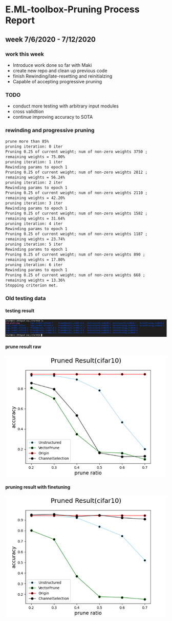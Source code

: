 # E.ML-toolbox-Pruning Process Report
## week 7/6/2020 - 7/12/2020
### work this week
* Introduce work done so far with Maki
* create new repo and clean up previous code
* finish Rewinding/late-resetting and reinitialzing
* Capable of accepting progressive pruning

### TODO
* conduct more testing with arbitrary input modules
* cross validtion
* continue improving accuracy to SOTA

### rewinding and progressive pruning
```
prune more than 85%
pruning iteration: 0 iter
Pruning 0.25 of current weight; num of non-zero weights 3750 ; remaining weights = 75.00%
pruning iteration: 1 iter
Rewinding params to epoch 1
Pruning 0.25 of current weight; num of non-zero weights 2812 ; remaining weights = 56.24%
pruning iteration: 2 iter
Rewinding params to epoch 1
Pruning 0.25 of current weight; num of non-zero weights 2110 ; remaining weights = 42.20%
pruning iteration: 3 iter
Rewinding params to epoch 1
Pruning 0.25 of current weight; num of non-zero weights 1582 ; remaining weights = 31.64%
pruning iteration: 4 iter
Rewinding params to epoch 1
Pruning 0.25 of current weight; num of non-zero weights 1187 ; remaining weights = 23.74%
pruning iteration: 5 iter
Rewinding params to epoch 1
Pruning 0.25 of current weight; num of non-zero weights 890 ; remaining weights = 17.80%
pruning iteration: 6 iter
Rewinding params to epoch 1
Pruning 0.25 of current weight; num of non-zero weights 668 ; remaining weights = 13.36%
Stopping criterion met.
```
### Old testing data

#### testing result
![testing result](https://github.com/wth6618/E.ML-toolbox-Pruning/blob/master/images/model_overview.PNG)

#### prune result raw
![Result before refine](https://github.com/wth6618/E.ML-toolbox-Pruning/blob/master/images/exp_result_cifar10_resnet164.png)
#### pruning result with finetuning
![result after refine](https://github.com/wth6618/E.ML-toolbox-Pruning/blob/master/images/exp_result_cifar10_resnet164_refined.png)
